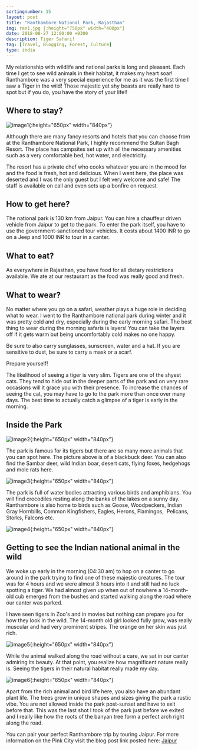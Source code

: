 ```yaml
---
sortingnumber: 15
layout: post
title: "Ranthambore National Park, Rajasthan"
img: ran1.jpg {:height="750px" width="400px"}
date: 2018-08-27 12:00:00 +0300
description: Tiger Safari!
tag: [Travel, Blogging, Forest, Culture]
type: india
---
```


My relationship with wildlife and national parks is long and pleasant. Each time I get to see wild animals in their habitat, it makes my heart soar! Ranthambore was a very special experience for me as it was the first time I saw a Tiger in the wild! Those majestic yet shy beasts are really hard to spot but if you do, you have the story of your life!!

## Where to stay?

![image1]({{site.baseurl}}/assets/img/ran2.jpg){:height="650px" width="840px"}

Although there are many fancy resorts and hotels that you can choose from at the Ranthambore National Park, I highly recommend the Sultan Bagh Resort. The place has campsites set up with all the necessary amenities such as a very comfortable bed, hot water, and electricity.

The resort has a private chef who cooks whatever you are in the mood for and the food is fresh, hot and delicious. When I went here, the place was deserted and I was the only guest but I felt very welcome and safe! The staff is available on call and even sets up a bonfire on request.

## How to get here?
The national park is 130 km from Jaipur. You can hire a chauffeur driven vehicle from Jaipur to get to the park. To enter the park itself, you have to use the government-sanctioned tour vehicles. It costs about 1400 INR to go on a Jeep and 1000 INR to tour in a canter.

## What to eat?
As everywhere in Rajasthan, you have food for all dietary restrictions available. We ate at our restaurant as the food was really good and fresh.

## What to wear?
No matter where you go on a safari, weather plays a huge role in deciding what to wear. I went to the Ranthambore national park during winter and it was pretty cold and dry, especially during the early morning safari. The best thing to wear during the morning safaris is layers! You can take the layers off if it gets warm but being uncomfortably cold makes no one happy.

Be sure to also carry sunglasses, sunscreen, water and a hat. If you are sensitive to dust, be sure to carry a mask or a scarf.

Prepare yourself!

The likelihood of seeing a tiger is very slim. Tigers are one of the shyest cats. They tend to hide out in the deeper parts of the park and on very rare occasions will it grace you with their presence. To increase the chances of seeing the cat, you may have to go to the park more than once over many days. The best time to actually catch a glimpse of a tiger is early in the morning.

## Inside the Park

![image2]({{site.baseurl}}/assets/img/ran3.jpg){:height="650px" width="840px"}

The park is famous for its tigers but there are so many more animals that you can spot here. The picture above is of a blackbuck deer. You can also find the Sambar deer, wild Indian boar, desert cats, flying foxes, hedgehogs and mole rats here.

![image3]({{site.baseurl}}/assets/img/ran4.jpg){:height="650px" width="840px"}

The park is full of water bodies attracting various birds and amphibians. You will find crocodiles resting along the banks of the lakes on a sunny day. Ranthambore is also home to birds such as Goose, Woodpeckers, Indian Gray Hornbills, Common Kingfishers, Eagles, Herons, Flamingos,  Pelicans, Storks, Falcons etc.

![image4]({{site.baseurl}}/assets/img/ran5.jpg){:height="650px" width="840px"}

## Getting to see the Indian national animal in the wild

We woke up early in the morning (04:30 am) to hop on a canter to go around in the park trying to find one of these majestic creatures. The tour was for 4 hours and we were almost 3 hours into it and still had no luck spotting a tiger. We had almost given up when out of nowhere a 14-month-old cub emerged from the bushes and started walking along the road where our canter was parked.

I have seen tigers in Zoo's and in movies but nothing can prepare you for how they look in the wild. The 14-month old girl looked fully grow, was really muscular and had very prominent stripes. The orange on her skin was just rich.

![image5]({{site.baseurl}}/assets/img/ran6.jpg){:height="650px" width="840px"}

While the animal walked along the road without a care, we sat in our canter admiring its beauty. At that point, you realize how magnificent nature really is. Seeing the tigers in their natural habitat really made my day.

![image6]({{site.baseurl}}/assets/img/ran7.jpg){:height="650px" width="840px"}

Apart from the rich animal and bird life here, you also have an abundant plant life. The trees grow in unique shapes and sizes giving the park a rustic vibe. You are not allowed inside the park post-sunset and have to exit before that. This was the last shot I took of the park just before we exited and I really like how the roots of the banyan tree form a perfect arch right along the road.

You can pair your perfect Ranthambore trip by touring Jaipur. For more information on the Pink City visit the blog post link posted here: <a href="http://theduckingtraveller.com/Jaipur/" target="_blank">Jaipur</a>
